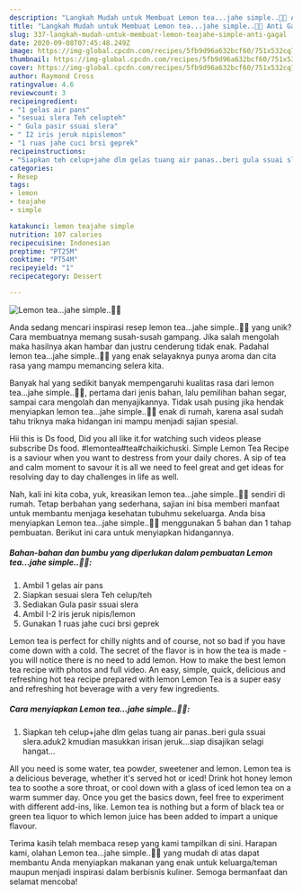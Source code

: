 ```yaml
---
description: "Langkah Mudah untuk Membuat Lemon tea...jahe simple..🍊🍏 Anti Gagal"
title: "Langkah Mudah untuk Membuat Lemon tea...jahe simple..🍊🍏 Anti Gagal"
slug: 337-langkah-mudah-untuk-membuat-lemon-teajahe-simple-anti-gagal
date: 2020-09-08T07:45:48.249Z
image: https://img-global.cpcdn.com/recipes/5fb9d96a632bcf60/751x532cq70/lemon-teajahe-simple🍊🍏-foto-resep-utama.jpg
thumbnail: https://img-global.cpcdn.com/recipes/5fb9d96a632bcf60/751x532cq70/lemon-teajahe-simple🍊🍏-foto-resep-utama.jpg
cover: https://img-global.cpcdn.com/recipes/5fb9d96a632bcf60/751x532cq70/lemon-teajahe-simple🍊🍏-foto-resep-utama.jpg
author: Raymond Cross
ratingvalue: 4.6
reviewcount: 3
recipeingredient:
- "1 gelas air pans"
- "sesuai slera Teh celupteh"
- " Gula pasir ssuai slera"
- " I2 iris jeruk nipislemon"
- "1 ruas jahe cuci brsi geprek"
recipeinstructions:
- "Siapkan teh celup+jahe dlm gelas tuang air panas..beri gula ssuai slera.aduk2 kmudian masukkan irisan jeruk...siap disajikan selagi hangat..."
categories:
- Resep
tags:
- lemon
- teajahe
- simple

katakunci: lemon teajahe simple 
nutrition: 107 calories
recipecuisine: Indonesian
preptime: "PT25M"
cooktime: "PT54M"
recipeyield: "1"
recipecategory: Dessert

---
```



![Lemon tea...jahe simple..🍊🍏](https://img-global.cpcdn.com/recipes/5fb9d96a632bcf60/751x532cq70/lemon-teajahe-simple🍊🍏-foto-resep-utama.jpg)

Anda sedang mencari inspirasi resep lemon tea...jahe simple..🍊🍏 yang unik? Cara membuatnya memang susah-susah gampang. Jika salah mengolah maka hasilnya akan hambar dan justru cenderung tidak enak. Padahal lemon tea...jahe simple..🍊🍏 yang enak selayaknya punya aroma dan cita rasa yang mampu memancing selera kita.

Banyak hal yang sedikit banyak mempengaruhi kualitas rasa dari lemon tea...jahe simple..🍊🍏, pertama dari jenis bahan, lalu pemilihan bahan segar, sampai cara mengolah dan menyajikannya. Tidak usah pusing jika hendak menyiapkan lemon tea...jahe simple..🍊🍏 enak di rumah, karena asal sudah tahu triknya maka hidangan ini mampu menjadi sajian spesial.

Hii this is Ds food, Did you all like it.for watching such videos please subscribe Ds food. #lemontea#tea#chaikichuski. Simple Lemon Tea Recipe is a saviour when you want to destress from your daily chores. A sip of tea and calm moment to savour it is all we need to feel great and get ideas for resolving day to day challenges in life as well.


Nah, kali ini kita coba, yuk, kreasikan lemon tea...jahe simple..🍊🍏 sendiri di rumah. Tetap berbahan yang sederhana, sajian ini bisa memberi manfaat untuk membantu menjaga kesehatan tubuhmu sekeluarga. Anda bisa menyiapkan Lemon tea...jahe simple..🍊🍏 menggunakan 5 bahan dan 1 tahap pembuatan. Berikut ini cara untuk menyiapkan hidangannya.

<!--inarticleads1-->

##### Bahan-bahan dan bumbu yang diperlukan dalam pembuatan Lemon tea...jahe simple..🍊🍏:

1. Ambil 1 gelas air pans
1. Siapkan sesuai slera Teh celup/teh
1. Sediakan  Gula pasir ssuai slera
1. Ambil  I-2 iris jeruk nipis/lemon
1. Gunakan 1 ruas jahe cuci brsi geprek


Lemon tea is perfect for chilly nights and of course, not so bad if you have come down with a cold. The secret of the flavor is in how the tea is made - you will notice there is no need to add lemon. How to make the best lemon tea recipe with photos and full video. An easy, simple, quick, delicious and refreshing hot tea recipe prepared with lemon Lemon Tea is a super easy and refreshing hot beverage with a very few ingredients. 

<!--inarticleads2-->

##### Cara menyiapkan Lemon tea...jahe simple..🍊🍏:

1. Siapkan teh celup+jahe dlm gelas tuang air panas..beri gula ssuai slera.aduk2 kmudian masukkan irisan jeruk...siap disajikan selagi hangat...


All you need is some water, tea powder, sweetener and lemon. Lemon tea is a delicious beverage, whether it&#39;s served hot or iced! Drink hot honey lemon tea to soothe a sore throat, or cool down with a glass of iced lemon tea on a warm summer day. Once you get the basics down, feel free to experiment with different add-ins, like. Lemon tea is nothing but a form of black tea or green tea liquor to which lemon juice has been added to impart a unique flavour. 

Terima kasih telah membaca resep yang kami tampilkan di sini. Harapan kami, olahan Lemon tea...jahe simple..🍊🍏 yang mudah di atas dapat membantu Anda menyiapkan makanan yang enak untuk keluarga/teman maupun menjadi inspirasi dalam berbisnis kuliner. Semoga bermanfaat dan selamat mencoba!
